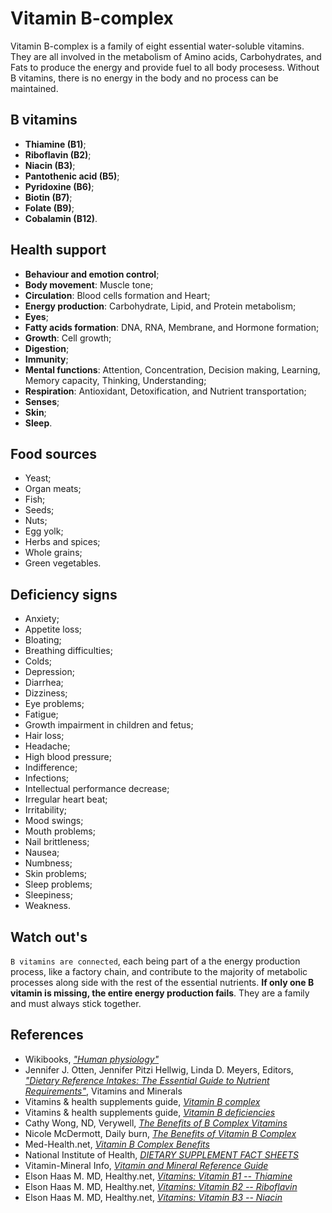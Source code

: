 # Vitamin B-complex
Vitamin B-complex is a family of eight essential water-soluble vitamins. They are all involved in the metabolism of Amino acids, Carbohydrates, and Fats to produce the energy and provide fuel to all body procesess. Without B vitamins, there is no energy in the body and no process can be maintained.

## B vitamins
- __Thiamine (B1)__;
- __Riboflavin (B2)__;
- __Niacin (B3)__;
- __Pantothenic acid (B5)__;
- __Pyridoxine (B6)__;
- __Biotin (B7)__;
- __Folate (B9)__;
- __Cobalamin (B12)__.

## Health support
- __Behaviour and emotion control__;
- __Body movement__: Muscle tone;
- __Circulation__: Blood cells formation and Heart;
- __Energy production__: Carbohydrate, Lipid, and Protein metabolism;
- __Eyes__;
- __Fatty acids formation__: DNA, RNA, Membrane, and Hormone formation;
- __Growth__: Cell growth;
- __Digestion__;
- __Immunity__;
- __Mental functions__: Attention, Concentration, Decision making, Learning, Memory capacity, Thinking, Understanding;
- __Respiration__: Antioxidant, Detoxification, and Nutrient transportation;
- __Senses__;
- __Skin__;
- __Sleep__.

## Food sources
- Yeast;
- Organ meats;
- Fish;
- Seeds;
- Nuts;
- Egg yolk;
- Herbs and spices;
- Whole grains;
- Green vegetables.

## Deficiency signs
- Anxiety;
- Appetite loss;
- Bloating;
- Breathing difficulties;
- Colds;
- Depression;
- Diarrhea;
- Dizziness;
- Eye problems;
- Fatigue;
- Growth impairment in children and fetus;
- Hair loss;
- Headache;
- High blood pressure;
- Indifference;
- Infections;
- Intellectual performance decrease;
- Irregular heart beat;
- Irritability;
- Mood swings;
- Mouth problems;
- Nail brittleness;
- Nausea;
- Numbness;
- Skin problems;
- Sleep problems;
- Sleepiness;
- Weakness.

## Watch out's
`B vitamins are connected`, each being part of a the energy production process, like a factory chain, and contribute to the majority of metabolic processes along side with the rest of the essential nutrients. __If only one B vitamin is missing, the entire energy production fails__. They are a family and must always stick together.

## References
- Wikibooks, [_"Human physiology"_](https://en.Wikibooks.org/wiki/Human_Physiology/Nutrition#Vitamins)
- Jennifer J. Otten, Jennifer Pitzi Hellwig, Linda D. Meyers, Editors, [_"Dietary Reference Intakes: The Essential Guide to Nutrient Requirements"_](https://www.amazon.com/Dietary-Reference-Intakes-Essential-Requirements/dp/0309157420), Vitamins and Minerals
- Vitamins & health supplements guide, [_Vitamin B complex_](http://www.vitamins-supplements.org/vitamin-B.php)
- Vitamins & health supplements guide, [_Vitamin B deficiencies_](http://www.vitamins-supplements.org/vitamin-B-deficiency.php)
- Cathy Wong, ND, Verywell, [_The Benefits of B Complex Vitamins_](https://www.verywell.com/b-complex-vitamins-89411)
- Nicole McDermott, Daily burn, [_The Benefits of Vitamin B Complex_](http://dailyburn.com/life/health/benefits-vitamin-b-complex/)
- Med-Health.net, [_Vitamin B Complex Benefits_](http://www.med-health.net/B-Complex-Benefits.html)
- National Institute of Health, [_DIETARY SUPPLEMENT FACT SHEETS_](https://ods.od.nih.gov/factsheets/list-all/)
- Vitamin-Mineral Info, [_Vitamin and Mineral Reference Guide_](http://www.vitamin-mineral-info.com/)
- Elson Haas M. MD, Healthy.net, [_Vitamins: Vitamin B1 -- Thiamine_](http://www.healthy.net/Health/Article/Vitamin_B1_Thiamine/1922/2)
- Elson Haas M. MD, Healthy.net, [_Vitamins: Vitamin B2 -- Riboflavin_](http://www.healthy.net/Health/Article/Vitamin_B2_Riboflavin/1927)
- Elson Haas M. MD, Healthy.net, [_Vitamins: Vitamin B3 -- Niacin_](http://www.healthy.net/Health/Article/Vitamin_B3_Niacin/2125/4)